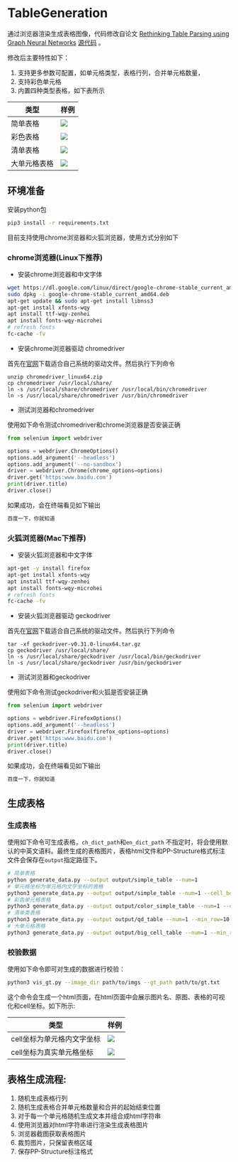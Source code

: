 # TableGeneration

通过浏览器渲染生成表格图像，代码修改自论文 [Rethinking Table Parsing using Graph Neural Networks](https://arxiv.org/pdf/1905.13391.pdf) [源代码](https://github.com/hassan-mahmood/TIES_DataGeneration) 。

修改后主要特性如下：

1. 支持更多参数可配置，如单元格类型，表格行列，合并单元格数量，
2. 支持彩色单元格
3. 内置四种类型表格，如下表所示

|类型|样例|
|---|---|
|简单表格|![](imgs/simple.jpg)|
|彩色表格|![](imgs/color.jpg)|
|清单表格|![](imgs/qd.jpg)|
|大单元格表格|![](imgs/big_cell.jpg)|

## 环境准备

安装python包

```bash
pip3 install -r requirements.txt
```

目前支持使用chrome浏览器和火狐浏览器，使用方式分别如下

### chrome浏览器(Linux下推荐)

- 安装chrome浏览器和中文字体

```bash
wget https://dl.google.com/linux/direct/google-chrome-stable_current_amd64.deb
sudo dpkg -i google-chrome-stable_current_amd64.deb
apt-get update && sudo apt-get install libnss3
apt-get install xfonts-wqy
apt install ttf-wqy-zenhei
apt install fonts-wqy-microhei
# refresh fonts
fc-cache -fv
```

- 安装chrome浏览器驱动 chromedriver

首先在[官网](https://chromedriver.chromium.org/downloads)下载适合自己系统的驱动文件。然后执行下列命令

```shell
unzip chromedriver_linux64.zip
cp chromedriver /usr/local/share/
ln -s /usr/local/share/chromedriver /usr/local/bin/chromedriver
ln -s /usr/local/share/chromedriver /usr/bin/chromedriver
```

- 测试浏览器和chromedriver

使用如下命令测试chromedriver和chrome浏览器是否安装正确

```python
from selenium import webdriver

options = webdriver.ChromeOptions()
options.add_argument('--headless')
options.add_argument('--no-sandbox')
driver = webdriver.Chrome(chrome_options=options)
driver.get('https:www.baidu.com')
print(driver.title)
driver.close()
```

如果成功，会在终端看见如下输出

```bash
百度一下，你就知道
```

### 火狐浏览器(Mac下推荐)

- 安装火狐浏览器和中文字体

```bash
apt-get -y install firefox
apt-get install xfonts-wqy
apt install ttf-wqy-zenhei
apt install fonts-wqy-microhei
# refresh fonts
fc-cache -fv
```

- 安装火狐浏览器驱动 geckodriver

首先在[官网](https://github.com/mozilla/geckodriver/releases/)下载适合自己系统的驱动文件。然后执行下列命令

```shell
tar -xf geckodriver-v0.31.0-linux64.tar.gz
cp geckodriver /usr/local/share/
ln -s /usr/local/share/geckodriver /usr/local/bin/geckodriver
ln -s /usr/local/share/geckodriver /usr/bin/geckodriver
```

- 测试浏览器和geckodriver

使用如下命令测试geckodriver和火狐是否安装正确

```python
from selenium import webdriver

options = webdriver.FirefoxOptions()
options.add_argument('--headless')
driver = webdriver.Firefox(firefox_options=options)
driver.get('https:www.baidu.com')
print(driver.title)
driver.close()
```

如果成功，会在终端看见如下输出

```bash
百度一下，你就知道
```

## 生成表格

### 生成表格

使用如下命令可生成表格，`ch_dict_path`和`en_dict_path`
不指定时，将会使用默认的中英文语料。最终生成的表格图片，表格html文件和PP-Structure格式标注文件会保存在`output`指定路径下。

```bash
# 简单表格
python generate_data.py --output output/simple_table --num=1 
# 单元格坐标为单元格内文字坐标的表格
python3 generate_data.py --output output/simple_table --num=1 --cell_box_type='text'
# 彩色单元格表格
python3 generate_data.py --output output/color_simple_table --num=1 --color_prob=0.3
# 清单类表格
python3 generate_data.py --output output/qd_table --num=1 --min_row=10 --max_row=80 --min_col=4 --max_col=8 --min_txt_len=2 --max_txt_len=10 --max_span_row_count=3 --max_span_col_count=3 --max_span_value=20 --color_prob=0 --brower_width=1920 --brower_height=5000
# 大单元格表格
python3 generate_data.py --output output/big_cell_table --num=1 --min_row=6 --max_row=10 --min_col=4 --max_col=8 --min_txt_len=2 --max_txt_len=10 --max_span_row_count=3 --max_span_col_count=3 --max_span_value=10 --color_prob=0 --cell_max_width=100 --cell_max_height=100 --brower_width=1920 --brower_height=1920
```

### 校验数据

使用如下命令即可对生成的数据进行校验：

```bash
python3 vis_gt.py --image_dir path/to/imgs --gt_path path/to/gt.txt
```

这个命令会生成一个html页面，在html页面中会展示图片名、原图、表格的可视化和cell坐标。如下所示:

|类型| 样例                     |
|---|------------------------|
|cell坐标为单元格内文字坐标 | ![](imgs/text_box.jpg) |
|cell坐标为真实单元格坐标 | ![](imgs/cell_box.jpg) |

## 表格生成流程:

1. 随机生成表格行列
2. 随机生成表格合并单元格数量和合并的起始结束位置
3. 对于每一个单元格随机生成文本并组合成html字符串
4. 使用浏览器对html字符串进行渲染生成表格图片
5. 浏览器截图获取表格图片
6. 裁剪图片，只保留表格区域
7. 保存PP-Structure标注格式
